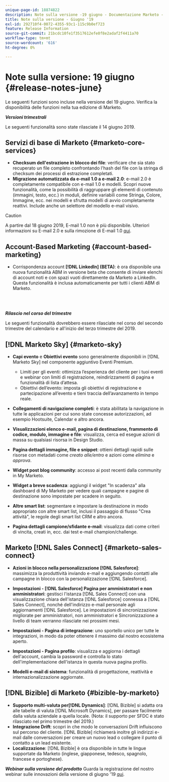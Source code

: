 ```yaml
---
unique-page-id: 18874822
description: Note sulla versione -19 giugno - Documentazione Marketo - Documentazione del prodotto
title: Note sulla versione - Giugno '19
exl-id: 292710f4-0072-4355-93c1-115c9b0ef723
feature: Release Information
source-git-commit: 21bcdc10fe1f3517612efe0f8e2adaf2f4411a70
workflow-type: tm+mt
source-wordcount: '616'
ht-degree: 0%

---
```


# Note sulla versione: 19 giugno {#release-notes-june}

Le seguenti funzioni sono incluse nella versione del 19 giugno. Verifica la disponibilità delle funzioni nella tua edizione di Marketo.

**_Versioni trimestrali_**

Le seguenti funzionalità sono state rilasciate il 14 giugno 2019.

## Servizi di base di Marketo {#marketo-core-services}

* **Checksum dell&#39;estrazione in blocco dei file**: verificare che sia stato recuperato un file completo confrontando l&#39;hash del file con la stringa di checksum dei processi di estrazione completati.
* **Migrazione automatizzata da e-mail 1.0 a e-mail 2.0**: e-mail 2.0 è completamente compatibile con e-mail 1.0 e modelli. Scopri nuove funzionalità, come la possibilità di raggruppare gli elementi di contenuto (immagini, testo, ecc.) in moduli, definire variabili come Stringa, Colore, Immagine, ecc. nei modelli e sfrutta modelli di avvio completamente reattivi. Include anche un selettore del modello e-mail visivo.

>[!CAUTION]
>
>A partire dal 18 giugno 2019, E-mail 1.0 non è più disponibile. Ulteriori informazioni su E-mail 2.0 e sulla rimozione di E-mail 1.0 [qui](https://nation.marketo.com/docs/DOC-7038).

## Account-Based Marketing {#account-based-marketing}

* Corrispondenza account **[!DNL LinkedIn] (BETA)**: è ora disponibile una nuova funzionalità ABM in versione beta che consente di inviare elenchi di account noti e con spazi vuoti direttamente da Marketo a LinkedIn. Questa funzionalità è inclusa automaticamente per tutti i clienti ABM di Marketo.

<br> 

**_Rilascio nel corso del trimestre_**

Le seguenti funzionalità dovrebbero essere rilasciate nel corso del secondo trimestre del calendario e all&#39;inizio del terzo trimestre del 2019.

## [!DNL Marketo Sky] {#marketo-sky}

* **Capi evento** e **Obiettivi evento** sono generalmente disponibili in [!DNL Marketo Sky] nel componente aggiuntivo Eventi Premium.

   * Limiti per gli eventi: ottimizza l’esperienza del cliente per i tuoi eventi e webinar con limiti di registrazione, reindirizzamenti di pagina e funzionalità di lista d’attesa.
   * Obiettivi dell’evento: imposta gli obiettivi di registrazione e partecipazione all’evento e tieni traccia dell’avanzamento in tempo reale.

* **Collegamenti di navigazione completi**: è stata abilitata la navigazione in tutte le applicazioni per cui sono state concesse autorizzazioni, ad esempio Hootsuite, Calendar e altro ancora.
* **Visualizzazioni elenco e-mail, pagina di destinazione, frammento di codice, modulo, immagine e file**: visualizza, cerca ed esegue azioni di massa su qualsiasi risorsa in Design Studio.
* **Pagina dettagli immagine, file e snippet**: ottieni dettagli rapidi sulle risorse con metadati come _creato alle/entro_ e azioni come _elimina_ e _approva_.
* **Widget post blog community**: accesso ai post recenti dalla community in My Marketo.
* **Widget a breve scadenza**: aggiungi il widget &quot;In scadenza&quot; alla dashboard di My Marketo per vedere quali campagne e pagine di destinazione sono impostate per scadere in seguito.
* **Altre smart list**: segmentare e impostare la destinazione in modo appropriato con altre smart list, inclusi il passaggio di flusso &quot;Crea attività&quot;, le regole degli smart list CRM e altro ancora.
* **Pagina dettagli campione/sfidante e-mail**: visualizza dati come criteri di vincita, creati in, ecc. dai test e-mail champion/challenge.

## Marketo [!DNL Sales Connect] {#marketo-sales-connect}

* **Azioni in blocco nella personalizzazione [!DNL Salesforce]**: massimizza la produttività inviando e-mail e aggiungendo contatti alle campagne in blocco con la personalizzazione [!DNL Salesforce].
* **Impostazioni - [!DNL Salesforce] Pagina per amministratori e non amministratori**: gestisci l&#39;istanza [!DNL Sales Connect] con una visualizzazione chiara dell&#39;istanza [!DNL Salesforce] connessa a [!DNL Sales Connect], nonché dell&#39;indirizzo e-mail personale agli aggiornamenti [!DNL Salesforce]. Le impostazioni di sincronizzazione migliorate per amministratori, non amministratori e Sincronizzazione a livello di team verranno rilasciate nei prossimi mesi.
* **Impostazioni - Pagina di integrazione**: uno sportello unico per tutte le integrazioni, in modo da poter ottenere il massimo dal nostro ecosistema aperto.
* **Impostazioni - Pagina profilo**: visualizza e aggiorna i dettagli dell&#39;account, cambia la password e controlla lo stato dell&#39;implementazione dell&#39;istanza in questa nuova pagina profilo.

* **Modelli e-mail di sistema**: funzionalità di progettazione, reattività e internazionalizzazione aggiornate.

## [!DNL Bizible] di Marketo {#bizible-by-marketo}

* **Supporto multi-valuta per[!DNL Dynamics]**: [!DNL Bizible] si adatta ora alle tabelle di valuta [!DNL Microsoft Dynamics], per passare facilmente dalla valuta aziendale a quella locale. (Nota: il supporto per SFDC è stato rilasciato nel primo trimestre del 2019.)
* **Integrazione Drift**: scopri in che modo le conversazioni Drift influiscono sul percorso del cliente. [!DNL Bizible] richiamerà inoltre gli indirizzi e-mail dalle conversazioni per creare un nuovo lead o collegare il punto di contatto a un lead esistente.
* **Localizzazione**: [!DNL Bizible] è ora disponibile in tutte le lingue supportate da Marketo (inglese, giapponese, tedesco, spagnolo, francese e portoghese).

_&#x200B;**Webinar sulla versione del prodotto**&#x200B;_ Guarda la registrazione del nostro webinar sulle innovazioni della versione di giugno &#39;19 [qui](https://engage.marketo.com/Marketo-June-Product-Release-2019-On-Demand.html).
